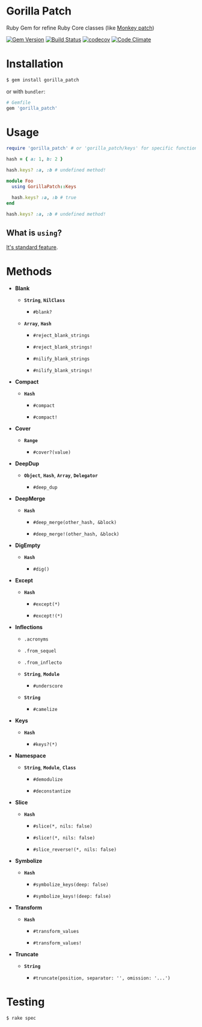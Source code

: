 # Gorilla Patch

Ruby Gem for refine Ruby Core classes (like [Monkey patch](https://en.wikipedia.org/wiki/Monkey_patch))

[![Gem Version](https://badge.fury.io/rb/gorilla_patch.svg)](https://badge.fury.io/rb/gorilla_patch)
[![Build Status](https://travis-ci.org/AlexWayfer/gorilla_patch.svg?branch=master)](https://travis-ci.org/AlexWayfer/gorilla_patch)
[![codecov](https://codecov.io/gh/AlexWayfer/gorilla_patch/branch/master/graph/badge.svg)](https://codecov.io/gh/AlexWayfer/gorilla_patch)
[![Code Climate](https://codeclimate.com/github/AlexWayfer/gorilla_patch/badges/gpa.svg)](https://codeclimate.com/github/AlexWayfer/gorilla_patch)

# Installation

```bash
$ gem install gorilla_patch
```

or with `bundler`:

```ruby
# Gemfile
gem 'gorilla_patch'
```

# Usage

```ruby
require 'gorilla_patch' # or 'gorilla_patch/keys' for specific functionallity

hash = { a: 1, b: 2 }

hash.keys? :a, :b # undefined method!

module Foo
  using GorillaPatch::Keys

  hash.keys? :a, :b # true
end

hash.keys? :a, :b # undefined method!
```

## What is `using`?

[It's standard feature](http://ruby-doc.org/core/doc/syntax/refinements_rdoc.html).

# Methods

*   **Blank**

    *   **`String`**, **`NilClass`**

        *   `#blank?`

    *   **`Array`**, **`Hash`**

        *   `#reject_blank_strings`

        *   `#reject_blank_strings!`

        *   `#nilify_blank_strings`

        *   `#nilify_blank_strings!`

*   **Compact**

    *   **`Hash`**

        *   `#compact`

        *   `#compact!`

*   **Cover**

    *   **`Range`**

        *   `#cover?(value)`

*   **DeepDup**

    *   **`Object`**, **`Hash`**, **`Array`**, **`Delegator`**

        *   `#deep_dup`

*   **DeepMerge**

    *   **`Hash`**

        *   `#deep_merge(other_hash, &block)`

        *   `#deep_merge!(other_hash, &block)`

*   **DigEmpty**

    *   **`Hash`**

        *   `#dig()`

*   **Except**

    *   **`Hash`**

        *   `#except(*)`

        *   `#except!(*)`

*   **Inflections**

    * `.acronyms`

    * `.from_sequel`

    * `.from_inflecto`

    *   **`String`**, **`Module`**

        *   `#underscore`

    *   **`String`**

        *   `#camelize`

*   **Keys**

    *   **`Hash`**

        *   `#keys?(*)`

*   **Namespace**
    *   **`String`**, **`Module`**, **`Class`**

        *   `#demodulize`

        *   `#deconstantize`

*   **Slice**

    *   **`Hash`**

        *   `#slice(*, nils: false)`

        *   `#slice!(*, nils: false)`

        *   `#slice_reverse!(*, nils: false)`

*   **Symbolize**

    *   **`Hash`**

        *   `#symbolize_keys(deep: false)`

        *   `#symbolize_keys!(deep: false)`

*   **Transform**

    *   **`Hash`**

        *   `#transform_values`

        *   `#transform_values!`

*   **Truncate**

    *   **`String`**

        *   `#truncate(position, separator: '', omission: '...')`

# Testing

```
$ rake spec
```
